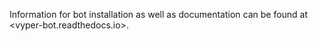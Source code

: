 Information for bot installation as well as documentation can be found at <vyper-bot.readthedocs.io>.
